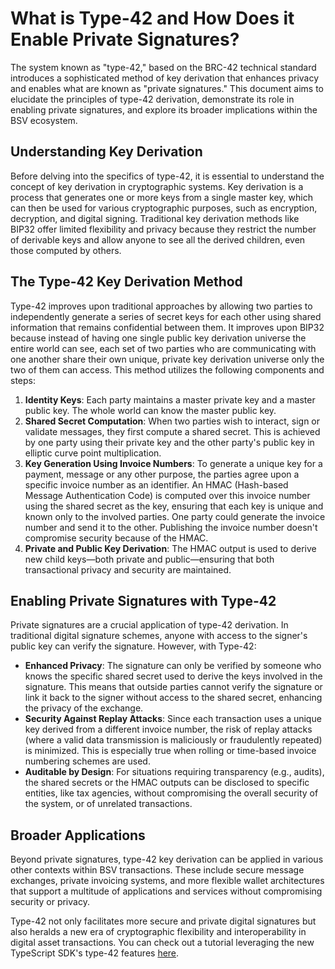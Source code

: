 # What is Type-42 and How Does it Enable Private Signatures?

The system known as "type-42," based on the BRC-42 technical standard introduces a sophisticated method of key derivation that enhances privacy and enables what are known as "private signatures." This document aims to elucidate the principles of type-42 derivation, demonstrate its role in enabling private signatures, and explore its broader implications within the BSV ecosystem.

## Understanding Key Derivation

Before delving into the specifics of type-42, it is essential to understand the concept of key derivation in cryptographic systems. Key derivation is a process that generates one or more keys from a single master key, which can then be used for various cryptographic purposes, such as encryption, decryption, and digital signing. Traditional key derivation methods like BIP32 offer limited flexibility and privacy because they restrict the number of derivable keys and allow anyone to see all the derived children, even those computed by others.

## The Type-42 Key Derivation Method

Type-42 improves upon traditional approaches by allowing two parties to independently generate a series of secret keys for each other using shared information that remains confidential between them. It improves upon BIP32 because instead of having one single public key derivation universe the entire world can see, each set of two parties who are communicating with one another share their own unique, private key derivation universe only the two of them can access. This method utilizes the following components and steps:

1. **Identity Keys**: Each party maintains a master private key and a master public key. The whole world can know the master public key.
2. **Shared Secret Computation**: When two parties wish to interact, sign or validate messages, they first compute a shared secret. This is achieved by one party using their private key and the other party's public key in elliptic curve point multiplication.
3. **Key Generation Using Invoice Numbers**: To generate a unique key for a payment, message or any other purpose, the parties agree upon a specific invoice number as an identifier. An HMAC (Hash-based Message Authentication Code) is computed over this invoice number using the shared secret as the key, ensuring that each key is unique and known only to the involved parties. One party could generate the invoice number and send it to the other. Publishing the invoice number doesn't compromise security because of the HMAC.
4. **Private and Public Key Derivation**: The HMAC output is used to derive new child keys—both private and public—ensuring that both transactional privacy and security are maintained.

## Enabling Private Signatures with Type-42

Private signatures are a crucial application of type-42 derivation. In traditional digital signature schemes, anyone with access to the signer's public key can verify the signature. However, with Type-42:

* **Enhanced Privacy**: The signature can only be verified by someone who knows the specific shared secret used to derive the keys involved in the signature. This means that outside parties cannot verify the signature or link it back to the signer without access to the shared secret, enhancing the privacy of the exchange.
* **Security Against Replay Attacks**: Since each transaction uses a unique key derived from a different invoice number, the risk of replay attacks (where a valid data transmission is maliciously or fraudulently repeated) is minimized. This is especially true when rolling or time-based invoice numbering schemes are used.
* **Auditable by Design**: For situations requiring transparency (e.g., audits), the shared secrets or the HMAC outputs can be disclosed to specific entities, like tax agencies, without compromising the overall security of the system, or of unrelated transactions.

## Broader Applications

Beyond private signatures, type-42 key derivation can be applied in various other contexts within BSV transactions. These include secure message exchanges, private invoicing systems, and more flexible wallet architectures that support a multitude of applications and services without compromising security or privacy.

Type-42 not only facilitates more secure and private digital signatures but also heralds a new era of cryptographic flexibility and interoperability in digital asset transactions. You can check out a tutorial leveraging the new TypeScript SDK's type-42 features [here](../examples/example\_type\_42.md).
